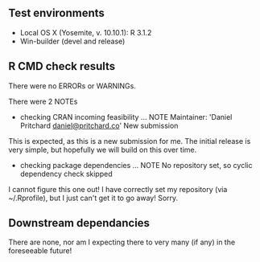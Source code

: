 ## Test environments
- Local OS X (Yosemite, v. 10.10.1): R 3.1.2
- Win-builder (devel and release)

## R CMD check results
There were no ERRORs or WARNINGs.

There were 2 NOTEs

* checking CRAN incoming feasibility ... NOTE
  Maintainer: 'Daniel Pritchard <daniel@pritchard.co>'
  New submission

This is expected, as this is a new submission for me.  The initial release is very simple, but hopefully we will build on this over time.  

* checking package dependencies ... NOTE
  No repository set, so cyclic dependency check skipped

I cannot figure this one out! I have correctly set my repository (via ~/.Rprofile), but I just can't get it to go away! Sorry.  

## Downstream dependancies
There are none, nor am I expecting there to very many (if any) in the foreseeable future!